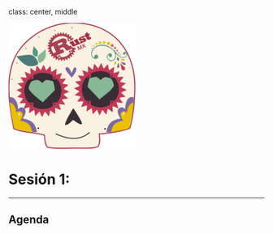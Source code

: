 class: center, middle

<img src="../assets/images/rustmx-logo.svg" alt="RustMX" width="250rem" height="auto">

# Sesión 1: 

---

## Agenda


